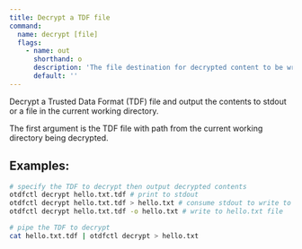 ```yaml
---
title: Decrypt a TDF file
command:
  name: decrypt [file]
  flags:
    - name: out
      shorthand: o
      description: 'The file destination for decrypted content to be written.'
      default: ''
---
```


Decrypt a Trusted Data Format (TDF) file and output the contents to stdout or a file in the current working directory.

The first argument is the TDF file with path from the current working directory being decrypted.

## Examples:

```bash
# specify the TDF to decrypt then output decrypted contents
otdfctl decrypt hello.txt.tdf # print to stdout
otdfctl decrypt hello.txt.tdf > hello.txt # consume stdout to write to hello.txt file
otdfctl decrypt hello.txt.tdf -o hello.txt # write to hello.txt file

# pipe the TDF to decrypt
cat hello.txt.tdf | otdfctl decrypt > hello.txt
```
